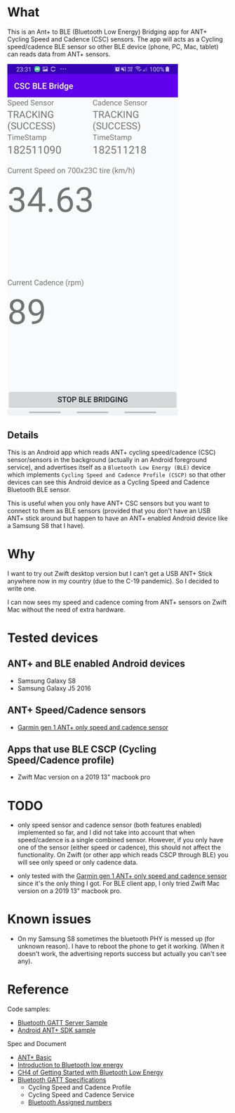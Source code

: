 
# What

This is an Ant+ to BLE (Bluetooth Low Energy) Bridging app for ANT+ Cycling Speed and Cadence (CSC) sensors. 
The app will acts as a Cycling speed/cadence BLE sensor so other BLE device (phone, PC, Mac, tablet) can reads data from ANT+ sensors.

![Screenshot](screenshots/screenshot_1.jpg)


## Details

This is an Android app which reads ANT+ cycling speed/cadence (CSC) sensor/sensors in the background (actually in an Android foreground service), and advertises itself as a `Bluetooth Low Energy (BLE)` device which implements `Cycling Speed and Cadence Profile (CSCP)` so that other devices can see this Android device as a Cycling Speed and Cadence Bluetooth BLE sensor.

This is useful when you only have ANT+ CSC sensors but you want to connect to them as BLE sensors (provided that you don't have an USB ANT+ stick around but happen to have an ANT+ enabled Android device like a Samsung S8 that I have).


# Why

I want to try out Zwift desktop version but I can't get a USB ANT+ Stick anywhere now in my country (due to the C-19 pandemic). So I decided to write one.

I can now sees my speed and cadence coming from ANT+ sensors on Zwift Mac without the need of extra hardware.


# Tested devices

## ANT+ and BLE enabled Android devices
- Samsung Galaxy S8
- Samsung Galaxy J5 2016

## ANT+ Speed/Cadence sensors
- [Garmin gen 1 ANT+ only speed and cadence sensor](https://buy.garmin.com/en-MW/ssa/p/146897)

## Apps that use BLE CSCP (Cycling Speed/Cadence profile)
- Zwift Mac version on a 2019 13" macbook pro


# TODO

- only speed sensor and cadence sensor (both features enabled) implemented so far, and I did not take into account that when speed/cadence is a single combined sensor. However, if you only have one of the sensor (either speed or cadence), this should not affect the functionality. On Zwift (or other app which reads CSCP through BLE) you will see only speed or only cadence data.

- only tested with the [Garmin gen 1 ANT+ only speed and cadence sensor](https://buy.garmin.com/en-MW/ssa/p/146897) since it's the only thing I got. For BLE client app, I only tried Zwift Mac version on a 2019 13" macbook pro.

# Known issues

- On my Samsung S8 sometimes the bluetooth PHY is messed up (for unknown reason). I have to reboot the phone to get it working. (When it doesn't work, the advertising reports success but actually you can't see any).

# Reference

Code samples:
- [Bluetooth GATT Server Sample](https://github.com/androidthings/sample-bluetooth-le-gattserver)
- [Android ANT+ SDK sample](https://www.thisisant.com/resources/android-ant-sdk/)

Spec and Document
- [ANT+ Basic](https://www.thisisant.com/developer/ant/ant-basics)
- [Introduction to Bluetooth low energy](https://learn.adafruit.com/introduction-to-bluetooth-low-energy/gatt)
- [CH4 of Getting Started with Bluetooth Low Energy](https://www.oreilly.com/library/view/getting-started-with/9781491900550/ch04.html)
- [Bluetooth GATT Specifications](https://www.bluetooth.com/specifications/gatt)
  - Cycling Speed and Cadence Profile
  - Cycling Speed and Cadence Service
  - [Bluetooth Assigned numbers](https://www.bluetooth.com/specifications/assigned-numbers/service-discovery/)
